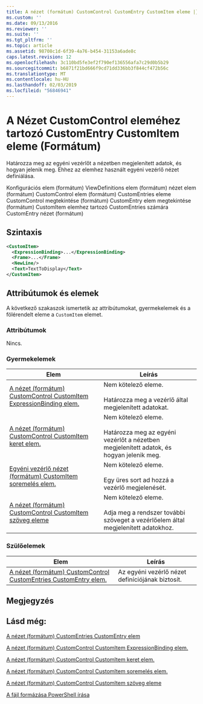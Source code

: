 ```yaml
---
title: A nézet (formátum) CustomControl CustomEntry CustomItem eleme |} A Microsoft Docs
ms.custom: ''
ms.date: 09/13/2016
ms.reviewer: ''
ms.suite: ''
ms.tgt_pltfrm: ''
ms.topic: article
ms.assetid: 98708c1d-6f39-4a76-b454-31153a6ade8c
caps.latest.revision: 12
ms.openlocfilehash: 3c110bd5fe3ef2f790ef136556afa7c29d0b5b29
ms.sourcegitcommit: b6871f21bd666f9cd71dd336bb3f844cf472b56c
ms.translationtype: MT
ms.contentlocale: hu-HU
ms.lasthandoff: 02/03/2019
ms.locfileid: "56846941"
---
```

# <a name="customitem-element-for-customentry-for-customcontrol-for-view-format"></a>A Nézet CustomControl eleméhez tartozó CustomEntry CustomItem eleme (Formátum)

Határozza meg az egyéni vezérlőt a nézetben megjelenített adatok, és hogyan jelenik meg. Ehhez az elemhez használt egyéni vezérlő nézet definiálása.

Konfigurációs elem (formátum) ViewDefinitions elem (formátum) nézet elem (formátum) CustomControl elem (formátum) CustomEntries eleme CustomControl megtekintése (formátum) CustomEntry elem megtekintése (formátum) CustomItem elemhez tartozó CustomEntries számára CustomEntry nézet (formátum)

## <a name="syntax"></a>Szintaxis

```xml
<CustomItem>
  <ExpressionBinding>...</ExpressionBinding>
  <Frame>...</Frame>
  <NewLine/>
  <Text>TextToDisplay</Text>
</CustomItem>
```

## <a name="attributes-and-elements"></a>Attribútumok és elemek

A következő szakaszok ismertetik az attribútumokat, gyermekelemek és a fölérendelt eleme a `CustomItem` elemet.

### <a name="attributes"></a>Attribútumok

Nincs.

### <a name="child-elements"></a>Gyermekelemek

|Elem|Leírás|
|-------------|-----------------|
|[A nézet (formátum) CustomControl CustomItem ExpressionBinding elem.](./expressionbinding-element-for-customitem-for-customcontrol-for-view-format.md)|Nem kötelező eleme.<br /><br /> Határozza meg a vezérlő által megjelenített adatokat.|
|[A nézet (formátum) CustomControl CustomItem keret elem.](./frame-element-for-customitem-for-customcontrol-for-view-format.md)|Nem kötelező eleme.<br /><br /> Határozza meg az egyéni vezérlőt a nézetben megjelenített adatok, és hogyan jelenik meg.|
|[Egyéni vezérlő nézet (formátum) CustomItem soremelés elem.](./newline-element-for-customitem-for-customcontrol-for-view-format.md)|Nem kötelező eleme.<br /><br /> Egy üres sort ad hozzá a vezérlő megjelenését.|
|[A nézet (formátum) CustomControl CustomItem szöveg eleme](./text-element-for-customitem-for-customview-for-view-format.md)|Nem kötelező eleme.<br /><br /> Adja meg a rendszer további szöveget a vezérlőelem által megjelenített adatokhoz.|

### <a name="parent-elements"></a>Szülőelemek

|Elem|Leírás|
|-------------|-----------------|
|[A nézet (formátum) CustomControl CustomEntries CustomEntry elem.](./customentry-element-for-customentries-for-customcontrol-for-view-format.md)|Az egyéni vezérlő nézet definíciójának biztosít.|

## <a name="remarks"></a>Megjegyzés

## <a name="see-also"></a>Lásd még:

[A nézet (formátum) CustomEntries CustomEntry elem](./customentry-element-for-customentries-for-customcontrol-for-view-format.md)

[A nézet (formátum) CustomControl CustomItem ExpressionBinding elem.](./expressionbinding-element-for-customitem-for-customcontrol-for-view-format.md)

[A nézet (formátum) CustomControl CustomItem keret elem.](./frame-element-for-customitem-for-customcontrol-for-view-format.md)

[A nézet (formátum) CustomControl CustomItem soremelés elem.](./newline-element-for-customitem-for-customcontrol-for-view-format.md)

[A nézet (formátum) CustomControl CustomItem szöveg eleme](./text-element-for-customitem-for-customview-for-view-format.md)

[A fájl formázása PowerShell írása](./writing-a-powershell-formatting-file.md)
